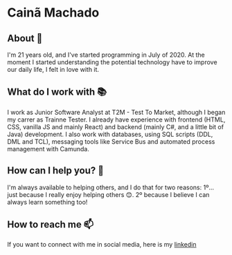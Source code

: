 # Cainã Machado

## About 📜

I'm 21 years old, and I've started programming in July of 2020. At the moment I started understanding the potential technology have to improve our daily life, I felt in love with it.

## What do I work with 📚

I work as Junior Software Analyst at T2M - Test To Market, although I began my carrer as Trainne Tester. I already have experience with frontend (HTML, CSS, vanilla JS and mainly React) and backend (mainly C#, and a little bit of Java) development. I also work with databases, using SQL scripts (DDL, DML and TCL), messaging tools like Service Bus and automated process management with Camunda.

## How can I help you? 🤝

I'm always available to helping others, and I do that for two reasons: 1º... just because I really enjoy helping others 😊. 2º because I believe I can always learn something too!

## How to reach me 📫

If you want to connect with me in social media, here is my [linkedin](https://linkedin.com/in/caina-machado)

<!--
**caina-machado/caina-machado** is a ✨ _special_ ✨ repository because its `README.md` (this file) appears on your GitHub profile.

Here are some ideas to get you started:

- 🔭 I’m currently working on ...
- 🌱 I’m currently learning ...
- 👯 I’m looking to collaborate on ...
- 🤔 I’m looking for help with ...
- 💬 Ask me about ...
- 📫 How to reach me: ...
- 😄 Pronouns: ...
- ⚡ Fun fact: ...
-->
